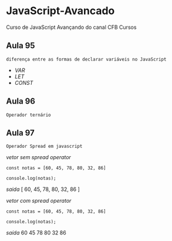 # JavaScript-Avancado
Curso de JavaScript Avançando do canal CFB Cursos

## Aula 95
    diferença entre as formas de declarar variáveis no JavaScript
- *VAR*
- *LET*
- *CONST*

## Aula 96 
    Operador ternário

## Aula 97
    Operador Spread em javascript
*vetor sem spread operator*

    const notas = [60, 45, 78, 80, 32, 86]

    console.log(notas);
    
*saida* 
    [ 60, 45, 78, 80, 32, 86 ]
    
*vetor com spread operator*
    
    const notas = [60, 45, 78, 80, 32, 86]

    console.log(notas);
*saída* 
    60 45 78 80 32 86
    